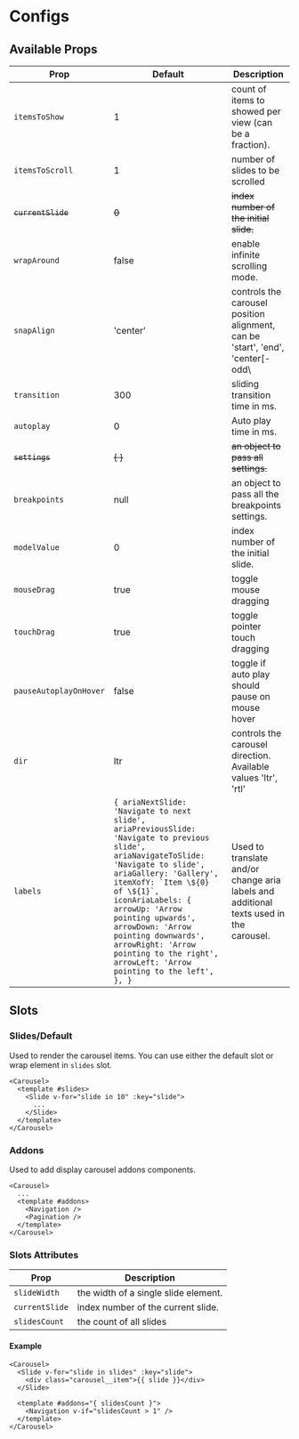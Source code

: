 # Configs


## Available Props

| Prop                   | Default                                                                                                                                                                                                                                                                                                                                                                                   | Description                                                                                                  |
|------------------------|-------------------------------------------------------------------------------------------------------------------------------------------------------------------------------------------------------------------------------------------------------------------------------------------------------------------------------------------------------------------------------------------|--------------------------------------------------------------------------------------------------------------|
| `itemsToShow`          | 1                                                                                                                                                                                                                                                                                                                                                                                         | count of items to showed per view (can be a fraction).                                                       |
| `itemsToScroll`        | 1                                                                                                                                                                                                                                                                                                                                                                                         | number of slides to be scrolled                                                                              |
| ~~`currentSlide`~~     | ~~0~~                                                                                                                                                                                                                                                                                                                                                                                     | ~~index number of the initial slide.~~ <Badge text="Deprecated 0.1.20" type="danger"/>                       |
| `wrapAround`           | false                                                                                                                                                                                                                                                                                                                                                                                     | enable infinite scrolling mode.                                                                              |
| `snapAlign`            | 'center'                                                                                                                                                                                                                                                                                                                                                                                  | controls the carousel position alignment, can be 'start', 'end', 'center[-odd\                               |-even]' |
| `transition`           | 300                                                                                                                                                                                                                                                                                                                                                                                       | sliding transition time in ms.                                                                               |
| `autoplay`             | 0                                                                                                                                                                                                                                                                                                                                                                                         | Auto play time in ms.                                                                                        |
| ~~`settings`~~         | ~~{ }~~                                                                                                                                                                                                                                                                                                                                                                                   | ~~an object to pass all settings.~~ <Badge text="Deprecated 0.3.0" type="danger"/>                           |
| `breakpoints`          | null                                                                                                                                                                                                                                                                                                                                                                                      | an object to pass all the breakpoints settings.                                                              |
| `modelValue`           | 0                                                                                                                                                                                                                                                                                                                                                                                         | index number of the initial slide. <Badge text="0.1.20"/>                                                    |
| `mouseDrag`            | true                                                                                                                                                                                                                                                                                                                                                                                      | toggle mouse dragging <Badge text="0.1.23"/>                                                                 |
| `touchDrag`            | true                                                                                                                                                                                                                                                                                                                                                                                      | toggle pointer touch dragging <Badge text="0.1.23"/>                                                         |
| `pauseAutoplayOnHover` | false                                                                                                                                                                                                                                                                                                                                                                                     | toggle if auto play should pause on mouse hover <Badge text="0.1.25"/>                                       |
| `dir`                  | ltr                                                                                                                                                                                                                                                                                                                                                                                       | controls the carousel direction. Available values 'ltr', 'rtl' <Badge text="0.1.38"/>                        |
| `labels`               | ```{ ariaNextSlide: 'Navigate to next slide', ariaPreviousSlide: 'Navigate to previous slide', ariaNavigateToSlide: 'Navigate to slide', ariaGallery: 'Gallery', itemXofY: `Item \${0} of \${1}`, iconAriaLabels: { arrowUp: 'Arrow pointing upwards', arrowDown: 'Arrow pointing downwards', arrowRight: 'Arrow pointing to the right', arrowLeft: 'Arrow pointing to the left', }, }``` | Used to translate and/or change aria labels and additional texts used in the carousel. <Badge text="0.3.1"/> |

## Slots

### Slides/Default

Used to render the carousel items. You can use either the default slot or wrap element in `slides` slot.

```vue
<Carousel>
  <template #slides>
    <Slide v-for="slide in 10" :key="slide">
      ...
    </Slide>
  </template>
</Carousel>
```

### Addons

Used to add display carousel addons components.

```vue
<Carousel>
  ...
  <template #addons>
    <Navigation />
    <Pagination />
  </template>
</Carousel>
```

### Slots Attributes

| Prop           | Description                          |
| -------------- | ------------------------------------ |
| `slideWidth`   | the width of a single slide element. |
| `currentSlide` | index number of the current slide.   |
| `slidesCount`  | the count of all slides              |

#### Example

```vue {6,7,8}
<Carousel>
  <Slide v-for="slide in slides" :key="slide">
    <div class="carousel__item">{{ slide }}</div>
  </Slide>

  <template #addons="{ slidesCount }">
    <Navigation v-if="slidesCount > 1" />
  </template>
</Carousel>
```

<script>
import Badge from './.vitepress/components/Badge.vue';

export default {
  components: {
   Badge,
  }
}
</script>
